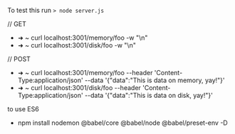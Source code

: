 To test this run 
`> node server.js`

// GET
- ➜  ~ curl localhost:3001/memory/foo -w "\n"
- ➜  ~ curl localhost:3001/disk/foo -w "\n"

// POST
- ➜  ~ curl localhost:3001/memory/foo --header 'Content-Type:application/json' --data '{"data":"This is data on memory, yay!"}'
- ➜  ~ curl localhost:3001/disk/foo --header 'Content-Type:application/json' --data '{"data":"This is data on disk, yay!"}'


to use ES6 


- npm install nodemon @babel/core @babel/node @babel/preset-env -D